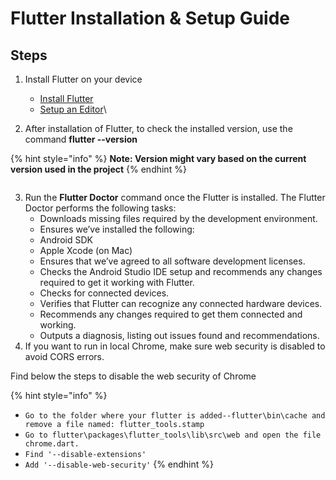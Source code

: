 # Flutter Installation & Setup Guide

## Steps

1. Install Flutter on your device&#x20;
   * [Install Flutter](https://docs.flutter.dev/get-started/install) &#x20;
   * [Setup an Editor](https://docs.flutter.dev/get-started/editor)\

2. After installation of Flutter, to check the installed version, use the command  **flutter --version**

{% hint style="info" %}
**Note: Version might vary based on the current version used in the project**
{% endhint %}

<figure><img src="https://lh4.googleusercontent.com/itLJFo7KgDfwn0va0DTnXiTY7fWN2qz-mXuJSq8JYc-l1dFZ5spv9qQbct-HZRHK2n71-BWnuB_94ij5VrXgEdB6ceowF5W7tglDY4TbvCNsBusH2Zq7bAI_LtX7lgX269NYzBi4IzjbdZJP8PXus0g" alt=""><figcaption></figcaption></figure>

3. Run the **Flutter Doctor** command once the Flutter is installed. The Flutter Doctor performs the following tasks:
   * Downloads missing files required by the development environment.
   * Ensures we’ve installed the following:
   * Android SDK
   * Apple Xcode (on Mac)
   * Ensures that we’ve agreed to all software development licenses.
   * Checks the Android Studio IDE setup and recommends any changes required to get it working with Flutter.
   * Checks for connected devices.
   * Verifies that Flutter can recognize any connected hardware devices.
   * Recommends any changes required to get them connected and working.
   * Outputs a diagnosis, listing out issues found and recommendations.
4. If you want to run in local Chrome, make sure web security is disabled to avoid CORS errors.&#x20;

Find below the steps to disable the web security of Chrome&#x20;

{% hint style="info" %}
* `Go to the folder where your flutter is added--flutter\bin\cache and remove a file named: flutter_tools.stamp`
* `Go to flutter\packages\flutter_tools\lib\src\web and open the file chrome.dart.`
* `Find '--disable-extensions'`
* `Add '--disable-web-security'`
{% endhint %}

